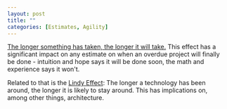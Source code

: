 ```yaml
---
layout: post
title: ""
categories: [Estimates, Agility]
---
```


[The longer something has taken, the longer it will
take.](https://www.johndcook.com/blog/2015/12/21/power-law-projects/) This
effect has a significant impact on any estimate on when an overdue project will
finally be done - intuition and hope says it will be done soon, the math and
experience says it won't.

Related to that is the [Lindy
Effect](https://www.johndcook.com/blog/2012/12/17/the-lindy-effect/): The longer
a technology has been around, the longer it is likely to stay around. This has
implications on, among other things, architecture.